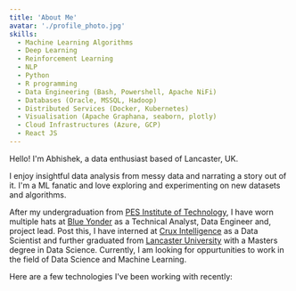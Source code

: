 ```yaml
---
title: 'About Me'
avatar: './profile_photo.jpg'
skills:
  - Machine Learning Algorithms
  - Deep Learning
  - Reinforcement Learning
  - NLP
  - Python
  - R programming
  - Data Engineering (Bash, Powershell, Apache NiFi)
  - Databases (Oracle, MSSQL, Hadoop)
  - Distributed Services (Docker, Kubernetes)
  - Visualisation (Apache Graphana, seaborn, plotly)
  - Cloud Infrastructures (Azure, GCP)
  - React JS
---
```


Hello! I'm Abhishek, a data enthusiast based of Lancaster, UK.

I enjoy insightful data analysis from messy data and narrating a story out of it. I'm a ML fanatic and love exploring and experimenting on new datasets and algorithms.

After my undergraduation from [PES Institute of Technology](https://pes.edu), I have worn multiple hats at [Blue Yonder](https://blueyonder.com) as a Technical Analyst, Data Engineer and, project lead. Post this, I have interned at [Crux Intelligence](https://cruxintelligence.com) as a Data Scientist and further graduated from [Lancaster University](https://www.lancaster.ac.uk) with a Masters degree in Data Science. Currently, I am looking for oppurtunities to work in the field of Data Science and Machine Learning.

Here are a few technologies I've been working with recently:
